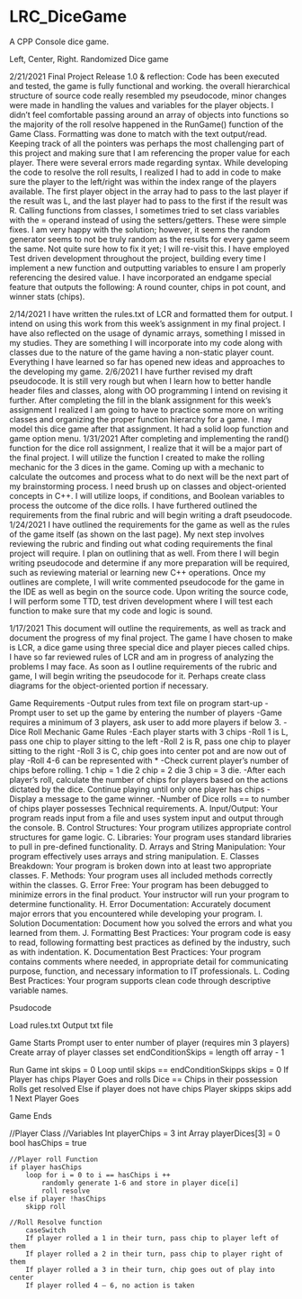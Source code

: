 # LRC_DiceGame
A CPP Console dice game.

Left, Center, Right. Randomized Dice game

2/21/2021
 Final Project Release 1.0 & reflection:
	Code has been executed and tested, the game is fully functional and working. the overall hierarchical structure of source code really resembled my pseudocode, minor changes were made in handling the values and variables for the player objects. I didn’t feel comfortable passing around an array of objects into functions so the majority of the roll resolve happened in the RunGame() function of the Game Class. Formatting was done to match with the text output/read. Keeping track of all the pointers was perhaps the most challenging part of this project and making sure that I am referencing the proper value for each player. There were several errors made regarding syntax.  While developing the code to resolve the roll results, I realized I had to add in code to make sure the player to the left/right was within the index range of the players available. The first player object in the array had to pass to the last player if the result was L, and the last player had to pass to the first if the result was R. Calling functions from classes, I sometimes tried to set class variables with the = operand instead of using the setters/getters. These were simple fixes. I am very happy with the solution; however, it seems the random generator seems to not be truly random as the results for every game seem the same. Not quite sure how to fix it yet; I will re-visit this. I have employed Test driven development throughout the project, building every time I implement a new function and outputting variables to ensure I am properly referencing the desired value.
I have incorporated an endgame special feature that outputs the following:
A round counter, chips in pot count, and winner stats (chips).

2/14/2021
	I have written the rules.txt of LCR and formatted them for output. I intend on using this work from this week’s assignment in my final project. I have also reflected on the usage of dynamic arrays, something I missed in my studies. They are something I will incorporate into my code along with classes due to the nature of the game having a non-static player count. Everything I have learned so far has opened new ideas and approaches to the developing my game.
2/6/2021
	I have further revised my draft pseudocode. It is still very rough but when I learn how to better handle header files and classes, along with OO programming I intend on revising it further. After completing the fill in the blank assignment for this week’s assignment I realized I am going to have to practice some more on writing classes and organizing the proper function hierarchy for a game. I may model this dice game after that assignment. It had a solid loop function and game option menu.
1/31/2021
After completing and implementing the rand() function for the dice roll assignment, I realize that it will be a major part of the final project. I will utilize the function I created to make the rolling mechanic for the 3 dices in the game. Coming up with a mechanic to calculate the outcomes and process what to do next will be the next part of my brainstorming process. I need brush up on classes and object-oriented concepts in C++. I will utilize loops, if conditions, and Boolean variables to process the outcome of the dice rolls. I have furthered outlined the requirements from the final rubric and will begin writing a draft pseudocode.
1/24/2021
	I have outlined the requirements for the game as well as the rules of the game itself (as shown on the last page). My next step involves reviewing the rubric and finding out what coding requirements the final project will require. I plan on outlining that as well. From there I will begin writing pseudocode and determine if any more preparation will be required, such as reviewing material or learning new C++ operations. Once my outlines are complete, I will write commented pseudocode for the game in the IDE as well as begin on the source code. Upon writing the source code, I will perform some TTD, test driven development where I will test each function to make sure that my code and logic is sound.

1/17/2021 
This document will outline the requirements, as well as track and document the progress of my final project. The game I have chosen to make is LCR, a dice game using three special dice and player pieces called chips. I have so far reviewed rules of LCR and am in progress of analyzing the problems I may face. As soon as I outline requirements of the rubric and game, I will begin writing the pseudocode for it. Perhaps create class diagrams for the object-oriented portion if necessary.

Game Requirements
-Output rules from text file on program start-up
-Prompt user to set up the game by entering the number of players
-Game requires a minimum of 3 players, ask user to add more players if below 3.
-Dice Roll Mechanic 
Game Rules
-Each player starts with 3 chips
-Roll 1 is L, pass one chip to player sitting to the left
-Roll 2 is R, pass one chip to player sitting to the right
-Roll 3 is C, chip goes into center pot and are now out of play
-Roll 4-6 can be represented with *
-Check current player’s number of chips before rolling. 
1 chip = 1 die 
2 chip = 2 die 
3 chip = 3 die.
-After each player’s roll, calculate the number of chips for players based on the actions dictated by the dice. Continue playing until only one player has chips
-Display a message to the game winner.
-Number of Dice rolls == to number of chips player possesses 
Technical requirements.
A.	Input/Output: Your program reads input from a file and uses system input and output through the console. 
B.  Control Structures: Your program utilizes appropriate control structures for game logic. 
C.  Libraries: Your program uses standard libraries to pull in pre-defined functionality. 
D.  Arrays and String Manipulation: Your program effectively uses arrays and string manipulation. 
E.  Classes Breakdown: Your program is broken down into at least two appropriate classes. 
F.  Methods: Your program uses all included methods correctly within the classes. 
G.  Error Free: Your program has been debugged to minimize errors in the final product. Your instructor will run your program to determine functionality. 
H.  Error Documentation: Accurately document major errors that you encountered while developing your program. 
I.  Solution Documentation: Document how you solved the errors and what you learned from them. 
J.  Formatting Best Practices: Your program code is easy to read, following formatting best practices as defined by the industry, such as with indentation. 
K.  Documentation Best Practices: Your program contains comments where needed, in appropriate detail for communicating purpose, function, and necessary information to IT professionals. 
L.  Coding Best Practices: Your program supports clean code through descriptive variable names.

Psudocode

Load rules.txt
Output txt file

Game Starts
	Prompt user to enter number of player (requires min 3 players)
	Create array of player classes
	set endConditionSkips = length off array - 1

Run Game
	int skips = 0
	Loop until skips == endConditionSkipps 
		skips = 0
		If Player has chips
			Player Goes and rolls Dice == Chips in their possession 
			Rolls get resolved
		Else if player does not have chips
			Player skipps
			skips add 1
		Next Player Goes

Game Ends


//Player Class
	//Variables
	Int playerChips = 3
	int Array playerDices[3] = 0
	bool hasChips = true

	//Player roll Function 
	if player hasChips
		loop for i = 0 to i == hasChips i ++
			randomly generate 1-6 and store in player dice[i]
			roll resolve
	else if player !hasChips
		skipp roll

	//Roll Resolve function
		caseSwitch
		If player rolled a 1 in their turn, pass chip to player left of them
		If player rolled a 2 in their turn, pass chip to player right of them
		If player rolled a 3 in their turn, chip goes out of play into center
		If player rolled 4 – 6, no action is taken

